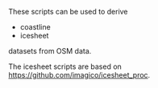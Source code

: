 
These scripts can be used to derive

* coastline
* icesheet

datasets from OSM data.

The icesheet scripts are based on https://github.com/imagico/icesheet_proc.

